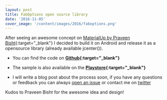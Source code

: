 ```yaml
---
layout: post
title: FabOptions open source library
date: '2016-11-05'
cover_image: '/content/images/2016/faboptions.png'
---
```


After seeing an awesome concept on [MaterialUp by Praveen Bisht](https://www.uplabs.com/posts/options-floating-interaction){:target="_blank"} I decided to build it on Android and release it as a opensource library (already available jcenter()).

- You can find the code on **[Github](https://github.com/JoaquimLey/FabOptions){:target="_blank"}**

- The sample is also available on the **[Playstore](https://play.google.com/store/apps/details?id=com.joaquimley.faboptions.sample){:target="_blank"}**

- I will write a blog post about the process soon, if you have any questions or feedback you can always [open an issue](https://github.com/JoaquimLey/FabOptions/issues) or contact me on [twitter](https://twitter.com/JoaquimLey)


Kudos to Praveen Bisht for the awesome idea and design!
